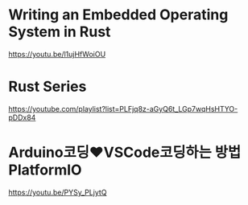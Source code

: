 # Writing an Embedded Operating System in Rust

https://youtu.be/l1ujHfWoiOU

# Rust Series

https://youtube.com/playlist?list=PLFjq8z-aGyQ6t_LGp7wqHsHTYO-pDDx84

# Arduino코딩❤️VSCode코딩하는 방법PlatformIO

https://youtu.be/PYSy_PLjytQ
